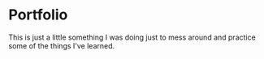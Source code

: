 # Portfolio

This is just a little something I was doing just to mess around and practice some of the things I've learned.
